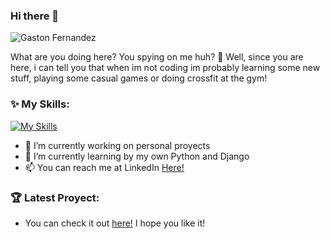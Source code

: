 ### Hi there 👋
![Gaston Fernandez](https://user-images.githubusercontent.com/61922413/194785775-7e78957f-1b87-4bf3-a60d-98176e3ac1cb.png)

What are you doing here? You spying on me huh?  🧐
Well, since you are here, 
i can tell you that when im not coding im probably 
learning some new stuff, playing some casual games or doing crossfit at the gym!

### ✨ My Skills:

[![My Skills](https://skillicons.dev/icons?i=js,nodejs,html,css,tailwind,react,redux,express,mongodb,postgres)](https://skillicons.dev)

- 🔭 I’m currently working on personal proyects 
- 🌱 I’m currently learning by my own Python and Django
- 📫 You can reach me at LinkedIn [Here!](https://www.linkedin.com/in/gaston-fernandez-prataviera-93a4b21a2/) 


### 🏆 Latest Proyect:
- You can check it out [here!](https://www.mundi-app.tk/) I hope you like it! 
